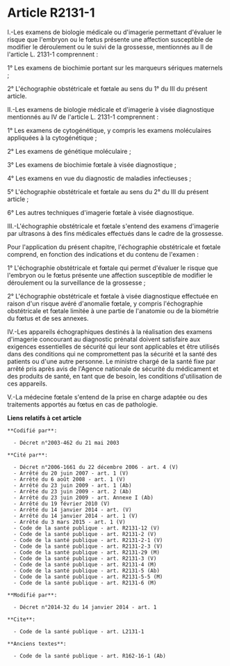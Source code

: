 # Article R2131-1

I.-Les examens de biologie médicale ou d'imagerie permettant d'évaluer le risque que l'embryon ou le fœtus présente une
affection susceptible de modifier le déroulement ou le suivi de la grossesse, mentionnés au II de l'article L. 2131-1
comprennent : 

1° Les examens de biochimie portant sur les marqueurs sériques maternels ; 

2° L'échographie obstétricale et fœtale au sens du 1° du III du présent article. 

II.-Les examens de biologie médicale et d'imagerie à visée diagnostique mentionnés au IV de l'article L. 2131-1
comprennent : 

1° Les examens de cytogénétique, y compris les examens moléculaires appliquées à la cytogénétique ; 

2° Les examens de génétique moléculaire ; 

3° Les examens de biochimie fœtale à visée diagnostique ; 

4° Les examens en vue du diagnostic de maladies infectieuses ; 

5° L'échographie obstétricale et fœtale au sens du 2° du III du présent article ; 

6° Les autres techniques d'imagerie fœtale à visée diagnostique. 

III.-L'échographie obstétricale et fœtale s'entend des examens d'imagerie par ultrasons à des fins médicales effectués dans
le cadre de la grossesse. 

Pour l'application du présent chapitre, l'échographie obstétricale et fœtale comprend, en fonction des indications et du
contenu de l'examen : 

1° L'échographie obstétricale et fœtale qui permet d'évaluer le risque que l'embryon ou le fœtus présente une affection
susceptible de modifier le déroulement ou la surveillance de la grossesse ; 

2° L'échographie obstétricale et fœtale à visée diagnostique effectuée en raison d'un risque avéré d'anomalie fœtale, y
compris l'échographie obstétricale et fœtale limitée à une partie de l'anatomie ou de la biométrie du fœtus et de ses
annexes. 

IV.-Les appareils échographiques destinés à la réalisation des examens d'imagerie concourant au diagnostic prénatal doivent
satisfaire aux exigences essentielles de sécurité qui leur sont applicables et être utilisés dans des conditions qui ne
compromettent pas la sécurité et la santé des patients ou d'une autre personne. Le ministre chargé de la santé fixe par
arrêté pris après avis de l'Agence nationale de sécurité du médicament et des produits de santé, en tant que de besoin, les
conditions d'utilisation de ces appareils. 

V.-La médecine fœtale s'entend de la prise en charge adaptée ou des traitements apportés au fœtus en cas de pathologie.

**Liens relatifs à cet article**

	**Codifié par**:

	  - Décret n°2003-462 du 21 mai 2003

	**Cité par**:

	  - Décret n°2006-1661 du 22 décembre 2006 - art. 4 (V)
	  - Arrêté du 20 juin 2007 - art. 1 (V)
	  - Arrêté du 6 août 2008 - art. 1 (V)
	  - Arrêté du 23 juin 2009 - art. 1 (Ab)
	  - Arrêté du 23 juin 2009 - art. 2 (Ab)
	  - Arrêté du 23 juin 2009 - art. Annexe I (Ab)
	  - Arrêté du 19 février 2010 (V)
	  - Arrêté du 14 janvier 2014 - art. (V)
	  - Arrêté du 14 janvier 2014 - art. 1 (V)
	  - Arrêté du 3 mars 2015 - art. 1 (V)
	  - Code de la santé publique - art. R2131-12 (V)
	  - Code de la santé publique - art. R2131-2 (V)
	  - Code de la santé publique - art. R2131-2-1 (V)
	  - Code de la santé publique - art. R2131-2-3 (V)
	  - Code de la santé publique - art. R2131-29 (M)
	  - Code de la santé publique - art. R2131-3 (V)
	  - Code de la santé publique - art. R2131-4 (M)
	  - Code de la santé publique - art. R2131-5 (Ab)
	  - Code de la santé publique - art. R2131-5-5 (M)
	  - Code de la santé publique - art. R2131-6 (M)

	**Modifié par**:

	  - Décret n°2014-32 du 14 janvier 2014 - art. 1

	**Cite**:

	  - Code de la santé publique - art. L2131-1

	**Anciens textes**:

	  - Code de la santé publique - art. R162-16-1 (Ab)
